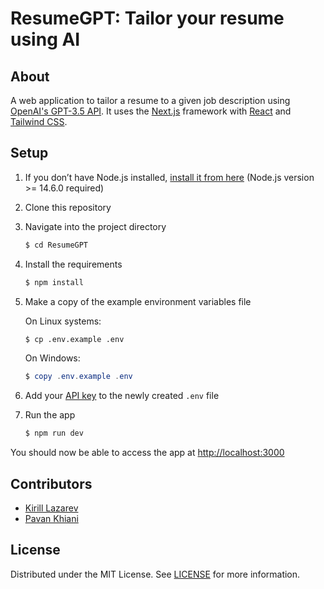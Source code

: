 # ResumeGPT: Tailor your resume using AI

## About

A web application to tailor a resume to a given job description using [OpenAI's GPT-3.5 API](https://platform.openai.com/docs/quickstart). It uses the [Next.js](https://nextjs.org/) framework with [React](https://reactjs.org/) and [Tailwind CSS](https://tailwindcss.com/).

## Setup

1. If you don’t have Node.js installed, [install it from here](https://nodejs.org/en/) (Node.js version >= 14.6.0 required)

2. Clone this repository

3. Navigate into the project directory

   ```bash
   $ cd ResumeGPT
   ```

4. Install the requirements

   ```bash
   $ npm install
   ```

5. Make a copy of the example environment variables file

   On Linux systems: 
   ```bash
   $ cp .env.example .env
   ```
   On Windows:
   ```powershell
   $ copy .env.example .env
   ```
6. Add your [API key](https://platform.openai.com/account/api-keys) to the newly created `.env` file

7. Run the app

   ```bash
   $ npm run dev
   ```

You should now be able to access the app at [http://localhost:3000](http://localhost:3000)

## Contributors
* [Kirill Lazarev](https://github.com/k-laz)
* [Pavan Khiani](https://github.com/pkhiani)

## License
Distributed under the MIT License. See [LICENSE](https://github.com///blob/main/LICENSE.md) for more information.
